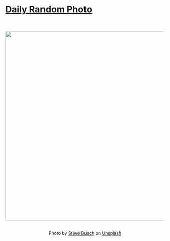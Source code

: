 # [Daily Random Photo](https://www.dailyrandomphoto.com/)

<div align="center">
  <br>
  <br>
  <a href="https://www.dailyrandomphoto.com/p/2024/2024-12-17/"><img src="https://images.unsplash.com/photo-1732219516085-1de5f41d0e94?crop=entropy&cs=tinysrgb&fit=max&fm=jpg&ixid=M3w3NzUwOHwwfDF8cmFuZG9tfHx8fHx8fHx8MTczNDM5NjIxMnw&ixlib=rb-4.0.3&q=80&w=1080" width="600px"></a>
  <br>
  <br>
  <p class="has-text-grey">Photo by <a href="https://unsplash.com/@sdbusch77?utm_source=Daily%20Random%20Photo&amp;utm_medium=referral" target="_blank" rel="noopener noreferrer">Steve Busch</a> on <a href="https://unsplash.com/photos/a-very-bright-green-object-in-the-middle-of-the-night-sky-L6WNhz2Mrvc?utm_source=Daily%20Random%20Photo&amp;utm_medium=referral" target="_blank" rel="noopener noreferrer">Unsplash</a></p>
</div>
